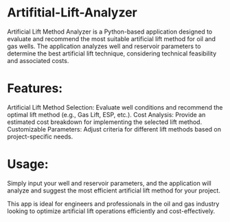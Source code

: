 # Artifitial-Lift-Analyzer

Artificial Lift Method Analyzer is a Python-based application designed to evaluate and recommend the most suitable artificial lift method for oil and gas wells. The application analyzes well and reservoir parameters to determine the best artificial lift technique, considering technical feasibility and associated costs.

# Features:
Artificial Lift Method Selection: Evaluate well conditions and recommend the optimal lift method (e.g., Gas Lift, ESP, etc.).
Cost Analysis: Provide an estimated cost breakdown for implementing the selected lift method.
Customizable Parameters: Adjust criteria for different lift methods based on project-specific needs.

# Usage:
Simply input your well and reservoir parameters, and the application will analyze and suggest the most efficient artificial lift method for your project.

This app is ideal for engineers and professionals in the oil and gas industry looking to optimize artificial lift operations efficiently and cost-effectively.







